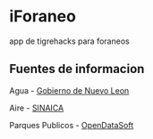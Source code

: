 # iForaneo
app de tigrehacks para foraneos

## Fuentes de informacion

Agua - [Gobierno de Nuevo Leon](http://datos.nl.gob.mx/n-l-poblacion-en-viviendas-con-acceso-a-servicios-de-agua-potable-por-municipio/)

Aire - [SINAICA](https://sinaica.inecc.gob.mx/)

Parques Publicos - [OpenDataSoft](https://nuevoleon.opendatasoft.com/explore/?sort=modified&refine.theme=Planificaci%C3%B3n+espacial,+planificaci%C3%B3n+urbana,+edificios,+equipamientos+y+vivienda&refine.keyword=Parques+p%C3%BAblicos)
